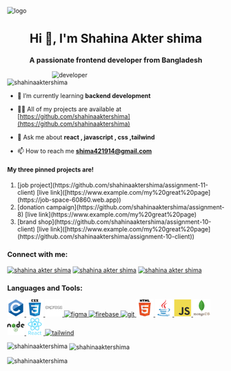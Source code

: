 
![logo](https://github.com/shahinaaktershima/shahinaaktershima/blob/main/welcome%20to%20my%20profile.png)
<h1 align="center">Hi 👋, I'm Shahina Akter shima</h1>
<h3 align="center">A passionate frontend developer from Bangladesh</h3>
<img align="right" alt="developer" width="400" src="https://i.postimg.cc/GmPMSyc2/image.png">
<p align="left"> <img src="https://komarev.com/ghpvc/?username=shahinaaktershima&label=Profile%20views&color=0e75b6&style=flat" alt="shahinaaktershima" /> </p>

- 🌱 I’m currently learning **backend development**

- 👨‍💻 All of my projects are available at [https://github.com/shahinaaktershima](https://github.com/shahinaaktershima)

- 💬 Ask me about **react , javascript , css ,tailwind**

- 📫 How to reach me **shima421914@gmail.com**

#### My three pinned projects are!
<ol>
  <li>
    [job project](https://github.com/shahinaaktershima/assignment-11-client) 
    [live link]([https://www.example.com/my%20great%20page](https://job-space-60860.web.app))
    <a href="https://job-space-60860.web.app"></a></li>
  <li>
     [donation campaign](https://github.com/shahinaaktershima/assignment-8)
    [live link](https://www.example.com/my%20great%20page)
    <a href="https://65147389998c23245ae7ee78--extraordinary-pithivier-5035a7.netlify.app/donation"></a></li>
  <li>
    [brand shop](https://github.com/shahinaaktershima/assignment-10-client)
    [live link]([https://www.example.com/my%20great%20page](https://github.com/shahinaaktershima/assignment-10-client))
    <a href="https://brand-shop-21630.web.app"></a></li>
  
 
</ol>

<h3 align="left">Connect with me:</h3>
<p align="left">
<a href="https://dev.to/shahina akter shima" target="blank"><img align="center" src="https://raw.githubusercontent.com/rahuldkjain/github-profile-readme-generator/master/src/images/icons/Social/devto.svg" alt="shahina akter shima" height="30" width="40" /></a>
<a href="https://linkedin.com/in/shahina akter shima" target="blank"><img align="center" src="https://raw.githubusercontent.com/rahuldkjain/github-profile-readme-generator/master/src/images/icons/Social/linked-in-alt.svg" alt="shahina akter shima" height="30" width="40" /></a>
<a href="https://fb.com/shahina akter shima" target="blank"><img align="center" src="https://raw.githubusercontent.com/rahuldkjain/github-profile-readme-generator/master/src/images/icons/Social/facebook.svg" alt="shahina akter shima" height="30" width="40" /></a>
</p>

<h3 align="left">Languages and Tools:</h3>
<p align="left"> <a href="https://www.cprogramming.com/" target="_blank" rel="noreferrer"> <img src="https://raw.githubusercontent.com/devicons/devicon/master/icons/c/c-original.svg" alt="c" width="40" height="40"/> </a> <a href="https://www.w3schools.com/css/" target="_blank" rel="noreferrer"> <img src="https://raw.githubusercontent.com/devicons/devicon/master/icons/css3/css3-original-wordmark.svg" alt="css3" width="40" height="40"/> </a> <a href="https://expressjs.com" target="_blank" rel="noreferrer"> <img src="https://raw.githubusercontent.com/devicons/devicon/master/icons/express/express-original-wordmark.svg" alt="express" width="40" height="40"/> </a> <a href="https://www.figma.com/" target="_blank" rel="noreferrer"> <img src="https://www.vectorlogo.zone/logos/figma/figma-icon.svg" alt="figma" width="40" height="40"/> </a> <a href="https://firebase.google.com/" target="_blank" rel="noreferrer"> <img src="https://www.vectorlogo.zone/logos/firebase/firebase-icon.svg" alt="firebase" width="40" height="40"/> </a> <a href="https://git-scm.com/" target="_blank" rel="noreferrer"> <img src="https://www.vectorlogo.zone/logos/git-scm/git-scm-icon.svg" alt="git" width="40" height="40"/> </a> <a href="https://www.w3.org/html/" target="_blank" rel="noreferrer"> <img src="https://raw.githubusercontent.com/devicons/devicon/master/icons/html5/html5-original-wordmark.svg" alt="html5" width="40" height="40"/> </a> <a href="https://www.java.com" target="_blank" rel="noreferrer"> <img src="https://raw.githubusercontent.com/devicons/devicon/master/icons/java/java-original.svg" alt="java" width="40" height="40"/> </a> <a href="https://developer.mozilla.org/en-US/docs/Web/JavaScript" target="_blank" rel="noreferrer"> <img src="https://raw.githubusercontent.com/devicons/devicon/master/icons/javascript/javascript-original.svg" alt="javascript" width="40" height="40"/> </a> <a href="https://www.mongodb.com/" target="_blank" rel="noreferrer"> <img src="https://raw.githubusercontent.com/devicons/devicon/master/icons/mongodb/mongodb-original-wordmark.svg" alt="mongodb" width="40" height="40"/> </a> <a href="https://nodejs.org" target="_blank" rel="noreferrer"> <img src="https://raw.githubusercontent.com/devicons/devicon/master/icons/nodejs/nodejs-original-wordmark.svg" alt="nodejs" width="40" height="40"/> </a> <a href="https://reactjs.org/" target="_blank" rel="noreferrer"> <img src="https://raw.githubusercontent.com/devicons/devicon/master/icons/react/react-original-wordmark.svg" alt="react" width="40" height="40"/> </a> <a href="https://tailwindcss.com/" target="_blank" rel="noreferrer"> <img src="https://www.vectorlogo.zone/logos/tailwindcss/tailwindcss-icon.svg" alt="tailwind" width="40" height="40"/> </a> </p>

<p><img align="left" src="https://github-readme-stats.vercel.app/api/top-langs?username=shahinaaktershima&show_icons=true&locale=en&layout=compact" alt="shahinaaktershima" /></p>

<p>&nbsp;<img align="center" src="https://github-readme-stats.vercel.app/api?username=shahinaaktershima&show_icons=true&locale=en" alt="shahinaaktershima" /></p>

<p><img align="center" src="https://github-readme-streak-stats.herokuapp.com/?user=shahinaaktershima&" alt="shahinaaktershima" /></p>
